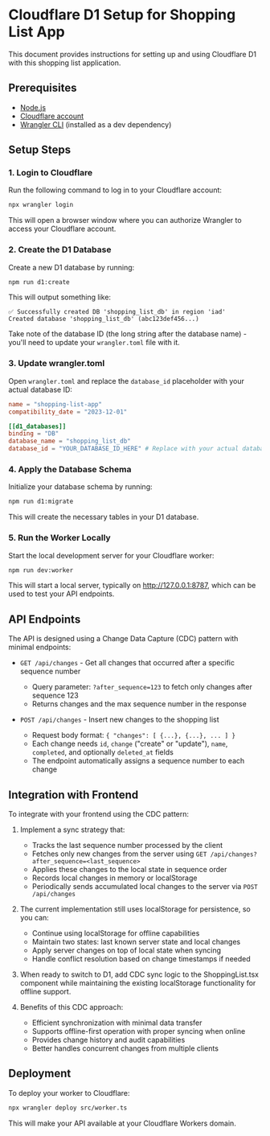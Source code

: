# Cloudflare D1 Setup for Shopping List App

This document provides instructions for setting up and using Cloudflare D1 with this shopping list application.

## Prerequisites

- [Node.js](https://nodejs.org/)
- [Cloudflare account](https://dash.cloudflare.com/sign-up)
- [Wrangler CLI](https://developers.cloudflare.com/workers/wrangler/install-and-update/) (installed as a dev dependency)

## Setup Steps

### 1. Login to Cloudflare

Run the following command to log in to your Cloudflare account:

```bash
npx wrangler login
```

This will open a browser window where you can authorize Wrangler to access your Cloudflare account.

### 2. Create the D1 Database

Create a new D1 database by running:

```bash
npm run d1:create
```

This will output something like:

```
✅ Successfully created DB 'shopping_list_db' in region 'iad'
Created database 'shopping_list_db' (abc123def456...)
```

Take note of the database ID (the long string after the database name) - you'll need to update your `wrangler.toml` file with it.

### 3. Update wrangler.toml

Open `wrangler.toml` and replace the `database_id` placeholder with your actual database ID:

```toml
name = "shopping-list-app"
compatibility_date = "2023-12-01"

[[d1_databases]]
binding = "DB"
database_name = "shopping_list_db"
database_id = "YOUR_DATABASE_ID_HERE" # Replace with your actual database ID
```

### 4. Apply the Database Schema

Initialize your database schema by running:

```bash
npm run d1:migrate
```

This will create the necessary tables in your D1 database.

### 5. Run the Worker Locally

Start the local development server for your Cloudflare worker:

```bash
npm run dev:worker
```

This will start a local server, typically on http://127.0.0.1:8787, which can be used to test your API endpoints.

## API Endpoints

The API is designed using a Change Data Capture (CDC) pattern with minimal endpoints:

- `GET /api/changes` - Get all changes that occurred after a specific sequence number
  - Query parameter: `?after_sequence=123` to fetch only changes after sequence 123
  - Returns changes and the max sequence number in the response

- `POST /api/changes` - Insert new changes to the shopping list
  - Request body format: `{ "changes": [ {...}, {...}, ... ] }`
  - Each change needs `id`, `change` ("create" or "update"), `name`, `completed`, and optionally `deleted_at` fields
  - The endpoint automatically assigns a sequence number to each change

## Integration with Frontend

To integrate with your frontend using the CDC pattern:

1. Implement a sync strategy that:
   - Tracks the last sequence number processed by the client
   - Fetches only new changes from the server using `GET /api/changes?after_sequence=<last_sequence>`
   - Applies these changes to the local state in sequence order
   - Records local changes in memory or localStorage
   - Periodically sends accumulated local changes to the server via `POST /api/changes`

2. The current implementation still uses localStorage for persistence, so you can:
   - Continue using localStorage for offline capabilities 
   - Maintain two states: last known server state and local changes
   - Apply server changes on top of local state when syncing
   - Handle conflict resolution based on change timestamps if needed

3. When ready to switch to D1, add CDC sync logic to the ShoppingList.tsx component while maintaining the existing localStorage functionality for offline support.

4. Benefits of this CDC approach:
   - Efficient synchronization with minimal data transfer
   - Supports offline-first operation with proper syncing when online
   - Provides change history and audit capabilities
   - Better handles concurrent changes from multiple clients

## Deployment

To deploy your worker to Cloudflare:

```bash
npx wrangler deploy src/worker.ts
```

This will make your API available at your Cloudflare Workers domain.
